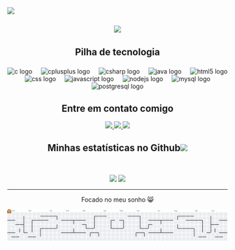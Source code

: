 <div align="left">
  <img src="https://visitor-badge.laobi.icu/badge?page_id=lu1zc4rlos.lu1zc4rlos&"  />
</div>

###
<p align="center">
 
</p align="center">

<p align="center">
 <img src="https://e1.pxfuel.com/desktop-wallpaper/705/445/desktop-wallpaper-autumn-in-the-city-pixel-live-autumn-pixel-art.jpg"/> 
 <!-- <img src="https://badges.pufler.dev/years/lu1zc4rlos"/> -->

<!-- <p align="center">
  I'm a 3rd year student pursuing Master's in Computer Applications 🎓 from Guru Gobind Singh Indraprastha University 🏛. I'm a passionate learner who's always willing to learn and work across technologies and domains 💡. I love to explore new technologies and leverage them to solve real-life problems ✨. Apart from that I also love to guide and mentor newbies👨🏻‍💻. I'm deep into Web 🕸️ Development.
</p>   -->

<h2 align="center">Pilha de tecnologia</h2>


###

<div align="center">
  <img src="https://cdn.jsdelivr.net/gh/devicons/devicon/icons/c/c-original.svg" height="40" alt="c logo"  />
  <img width="12" />
  <img src="https://cdn.jsdelivr.net/gh/devicons/devicon/icons/cplusplus/cplusplus-original.svg" height="40" alt="cplusplus logo"  />
  <img width="12" />
  <img src="https://cdn.jsdelivr.net/gh/devicons/devicon/icons/csharp/csharp-original.svg" height="40" alt="csharp logo"  />
  <img width="12" />
  <img src="https://cdn.jsdelivr.net/gh/devicons/devicon/icons/java/java-original.svg" height="40" alt="java logo"  />
  <img width="12" />
  <img src="https://cdn.jsdelivr.net/gh/devicons/devicon/icons/html5/html5-original.svg" height="40" alt="html5 logo"  />
  <img width="12" />
  <img src="https://cdn.jsdelivr.net/gh/devicons/devicon/icons/css3/css3-original.svg" height="40" alt="css logo"  />
  <img width="12" />
  <img src="https://cdn.jsdelivr.net/gh/devicons/devicon/icons/javascript/javascript-original.svg" height="40" alt="javascript logo"  />
  <img width="12" />
  <img src="https://cdn.jsdelivr.net/gh/devicons/devicon/icons/nodejs/nodejs-original.svg" height="40" alt="nodejs logo"  />
  <img width="12" />
  <img src="https://cdn.jsdelivr.net/gh/devicons/devicon/icons/mysql/mysql-original.svg" height="40" alt="mysql logo"  />
  <img width="12" />
  <img src="https://cdn.jsdelivr.net/gh/devicons/devicon/icons/postgresql/postgresql-original.svg" height="40" alt="postgresql logo"  />
</div>

###

<h2 align="center">Entre em contato comigo</h2>

<p align="center">
<!-- <img src="https://img.shields.io/badge/-ritik-purple?style=flat-square&logo=instagram&logoColor=white&link=https://www.instagram.com/pinkdogg307/"/> -->
<a href="mailto: luiz.programa.carlos@gmail.com">
 <img src="https://img.shields.io/badge/Gmail-333333?style=for-the-badge&logo=gmail&logoColor=red&mailto:luiz.programa.carlos@gmail.com"/>
</a>
<a href="https://www.linkedin.com/in/www.linkedin.com/in/luiz-carlos-b335142b6/">
 <img src="https://img.shields.io/badge/LinkedIn-0077B5?style=for-the-badge&logo=linkedin&logoColor=white&https://www.linkedin.com/in/luiz-carlos-b335142b6"/>
</a>
 <a href="https://www.instagram.com/luz_carlo3/">
 <img src="https://img.shields.io/badge/-lu1zc4rlos-blue?style=flat-square&logo=twitter&logoColor=white&link=https://www.instagram.com/luz_carlo3"/>
</a>
</p>

<h2 align="center">
  Minhas estatísticas no Github<img src="https://media.giphy.com/media/VgCDAzcKvsR6OM0uWg/giphy.gif" width="50">
</h2>
 
<br>

<p align = "center">
  <img  src = "https://github-readme-stats.vercel.app/api?username=lu1zc4rlos&show_icons=true&theme=radical&line_height=27">
  <img src = "https://github-readme-stats.vercel.app/api/top-langs/?username=lu1zc4rlos&hide=html,css,java,shaderlab,kotlin,hlsl&theme=radical">
</p>


<hr>
<p align="center">Focado no meu sonho 😸</p>

<picture>
  <source media="(prefers-color-scheme: dark)" srcset="https://raw.githubusercontent.com/lu1zc4rlos/lu1zc4rlos/output/pacman-contribution-graph-dark.svg">
  <source media="(prefers-color-scheme: light)" srcset="https://raw.githubusercontent.com/lu1zc4rlos/lu1zc4rlos/output/pacman-contribution-graph.svg">
  <img alt="pacman contribution graph" src="https://raw.githubusercontent.com/lu1zc4rlos/lu1zc4rlos/output/pacman-contribution-graph.svg">
</picture>

###
